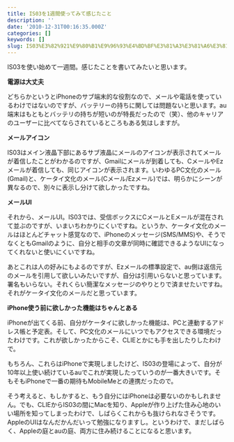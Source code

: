 ```yaml
---
title: IS03を1週間使ってみて感じたこと
description: ''
date: '2010-12-31T00:16:35.000Z'
categories: []
keywords: []
slug: IS03%E3%82%921%E9%80%B1%E9%96%93%E4%BD%BF%E3%81%A3%E3%81%A6%E3%81%BF%E3%81%A6%E6%84%9F%E3%81%98%E3%81%9F%E3%81%93%E3%81%A8
---
```

IS03を使い始めて一週間。感じたことを書いてみたいと思います。

**電源は大丈夫**

どちらかというとiPhoneのサブ端末的な役割なので、メールや電話を使っているわけではないのですが、バッテリーの持ちに関しては問題ないと思います。au端末はもともとバッテリの持ちが短いのが特長だったので（笑）、他のキャリアのユーザーに比べてならされているところもある気はしますが。

**メールアイコン**

IS03はメイン液晶下部にあるサブ液晶にメールのアイコンが表示されてメールが着信したことがわかるのですが、Gmailにメールが到着しても、CメールやEzメールが着信しても、同じアイコンが表示されます。いわゆるPC文化のメール(Gmail)と、ケータイ文化のメール(Cメール/Ezメール)では、明らかにシーンが異なるので、別々に表示し分けて欲しかったですね。

**メールUI**

それから、メールUI。IS03では、受信ボックスにCメールとEメールが混在されて並ぶのですが、いまいちわかりにくいですね。というか、ケータイ文化のメールはほとんどチャット感覚なので、iPhoneのメッセージ(SMS/MMS)や、そうでなくともGmailのように、自分と相手の文章が同時に確認できるようなUIになってくれないと使いにくいですね。

あとこれは人の好みにもよるのですが、Ezメールの標準設定で、au側は返信元のメールを引用して欲しいみたいですが、自分は引用いらないと思っています。署名もいらない。それくらい簡潔なメッセージのやりとりで済ませたいですね。それがケータイ文化のメールだと思っています。

**iPhone使う前に欲しかった機能はちゃんとある**

iPhoneが出てくる前、自分がケータイに欲しかった機能は、PCと連動するアドレス帳と予定表。そして、PC文化のメールにいつでもアクセスできる環境だったわけです。これが欲しかったからこそ、CLIEとかにも手を出したりしたわけで。

もちろん、これらはiPhoneで実現しましたけど、IS03の登場によって、自分が10年以上使い続けているauでこれが実現したっていうのが一番大きいです。そもそもiPhoneで一番の期待もMobileMeとの連携だったので。

そう考えると、もしかすると、もう自分にはiPhoneは必要ないのかもしれません。でも、CLIEからIS03の間にMacを知り、Appleが作り上げた住み心地のいい場所を知ってしまったわけで、しばらくこれからも抜けられなさそうです。AppleのUIはなんだかんだいって勉強になりますし。というわけで、まだしばらく、Appleの庭とauの庭、両方に住み続けることになると思います。